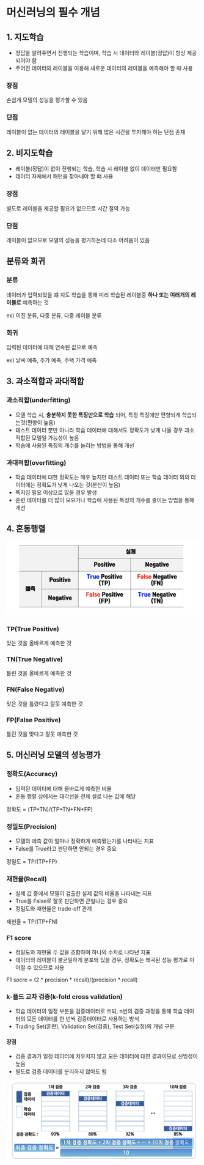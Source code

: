 # 머신러닝의 필수 개념



## 1. 지도학습

- 정답을 알려주면서 진행되는 학습이며, 학습 시 데이터와 레이블(정답)이 항상 제공되어야 함
- 주어진 데이터와 레이블을 이용해 새로운 데이터의 레이블을 예측해야 할 때 사용

### 장점 

손쉽게 모델의 성능을 평가할 수 있음

### 단점

레이블이 없는 데이터의 레이블을 달기 위해 많은 시간을 투자해야 하는 단점 존재



## 2. 비지도학습

- 레이블(정답)이 없이 진행되는 학습, 학습 시 레이블 없이 데이터만 필요함
- 데이터 자체에서 패턴을 찾아내야 할 떄 사용

### 장점

별도로 레이블을 제공할 필요가 없으므로 시간 절약 가능

### 단점

레이블이 없으므로 모델의 성능을 평가하는데 다소 어려움이 있음



## 분류와 회귀

### 분류

데이터가 입력되었을 떄 지도 학습을 통해 미리 학습된 레이블중 **하나 또는 여러개의 레이블로** 예측하는 것

ex) 이진 분류, 다중 분류, 다중 레이블 분류

### 회귀

입력된 데이터에 대해 연속된 값으로 예측

ex) 날씨 예측, 주가 예측, 주택 가격 예측



## 3. 과소적합과 과대적합

### 과소적합(underfitting)

- 모델 학습 시, **충분하지 못한 특징만으로 학습** 되어, 특정 특징에만 편향되게 학습되는것(편향이 높음)
- 테스트 데이터 뿐만 아니라 학습 데이터에 대해서도 정확도가 낮게 나올 경우 과소 적합된 모델일 가능성이 높음
- 학습에 사용된 특징의 개수를 늘리는 방법을 통해 개선 

### 과대적합(overfitting)

- 학습 데이터에 대한 정확도는 매우 높지만 테스트 데이터 또는 학습 데이터 외의 데이터에는 정확도가 낮게 나오는 것(분산이 높음)
- 특지잉 필요 이상으로 많을 경우 발생
- 훈련 데이터를 더 많이 모으거나 학습에 사용된 특징의 개수를 줄이는 방법을 통해 개선



## 4. 혼동행렬



![ML1](../img/ML1.png)



### TP(True Positive)

맞는 것을 올바르게 예측한 것

### TN(True Negative)

틀린 것을 올바르게 예측한 것

### FN(False Negative)

맞은 것을 틀렸다고 잘못 예측한 것

### FP(False Positive)

틀린 것을 맞다고 잘못 예측한 것



## 5. 머신러닝 모델의 성능평가

### 정확도(Accuracy)

- 입력된 데이터에 대해 올바르게 예측한 비율
- 혼동 행렬 상에서는 대각선을 전체 셀로 나눈 값에 해당

정확도 = (TP+TN)/(TP+TN+FN+FP)

### 정밀도(Precision)

- 모델의 에측 값이 얼마나 정확하게 예측됐는가를 나타내는 지표
- False를 True라고 판단하면 안되는 경우 중요

정밀도 = TP/(TP+FP)

### 재현율(Recall)

- 실제 값 중에서 모델이 검출한 실제 값의 비율을 나타내는 지표
- True를 False로 잘못 판단하면 큰일나는 경우 중요
- 정밀도와 재현율은 trade-off 관계

재현율 = TP/(TP+FN)

### F1 score

- 정밀도와 재현율 두 값을 조합하여 하나의 수치로 나타낸 지표
- 데이터의 레이블이 불균일하게 분포돼 있을 경우, 정확도는 왜곡된 성능 평가로 이어질 수 있으므로 사용

F1 socre = (2 * precision * recall)/(precision * recall)

### k-폴드 교차 검증(k-fold cross validation)

- 학습 데이터의 일정 부분을 검증데이터로 쓰되, n번의 검증 과정을 통해 학습 데이터의 모든 데이터를 한 번씩 검증데이터로 사용하는 방식
- Trading Set(훈련), Validation Set(검증), Test Set(실정)의 개념 구분

#### 장점

- 검증 결과가 일정 데이터에 치우치지 않고 모든 데이터에 대한 결과이므로 신빙성이 높음
- 별도로 검증 데이터를 분리하지 않아도 됨

![k-flod](../img/k-flod.png)

